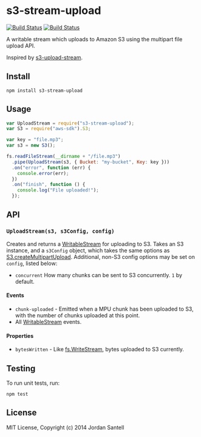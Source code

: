 # s3-stream-upload

[![Build Status](http://img.shields.io/travis/jsantell/s3-stream-upload.svg?style=flat-square)](https://travis-ci.org/jsantell/s3-stream-upload)
[![Build Status](http://img.shields.io/npm/v/s3-stream-upload.svg?style=flat-square)](https://www.npmjs.org/package/s3-stream-upload)

A writable stream which uploads to Amazon S3 using the multipart file upload API.

Inspired by [s3-upload-stream](https://github.com/nathanpeck/s3-upload-stream).

## Install

```
npm install s3-stream-upload
```

## Usage

```javascript
var UploadStream = require("s3-stream-upload");
var S3 = require("aws-sdk").S3;

var key = "file.mp3";
var s3 = new S3();

fs.readFileStream(__dirname + "/file.mp3")
  .pipe(UploadStream(s3, { Bucket: "my-bucket", Key: key }))
  .on("error", function (err) {
    console.error(err);
  })
  .on("finish", function () {
    console.log("File uploaded!");
  });
```

## API

### `UploadStream(s3, s3Config, config)`


Creates and returns a [WritableStream](http://nodejs.org/api/stream.html#stream_class_stream_writable) for uploading to S3. Takes an S3 instance, and a `s3Config` object, which takes the same options as [S3.createMultipartUpload](http://docs.aws.amazon.com/AWSJavaScriptSDK/latest/AWS/S3.html#createMultipartUpload-property). Additional, non-S3 config options may be set on `config`, listed below:

  * `concurrent` How many chunks can be sent to S3 concurrently. `1` by default.


#### Events

* `chunk-uploaded` - Emitted when a MPU chunk has been uploaded to S3, with the number of chunks uploaded at this point.
* All [WritableStream](http://nodejs.org/api/stream.html#stream_class_stream_writable) events.

#### Properties

* `bytesWritten` - Like [fs.WriteStream](http://nodejs.org/api/fs.html#fs_class_fs_writestream), bytes uploaded to S3 currently.


## Testing

To run unit tests, run:

```
npm test
```


## License

MIT License, Copyright (c) 2014 Jordan Santell
